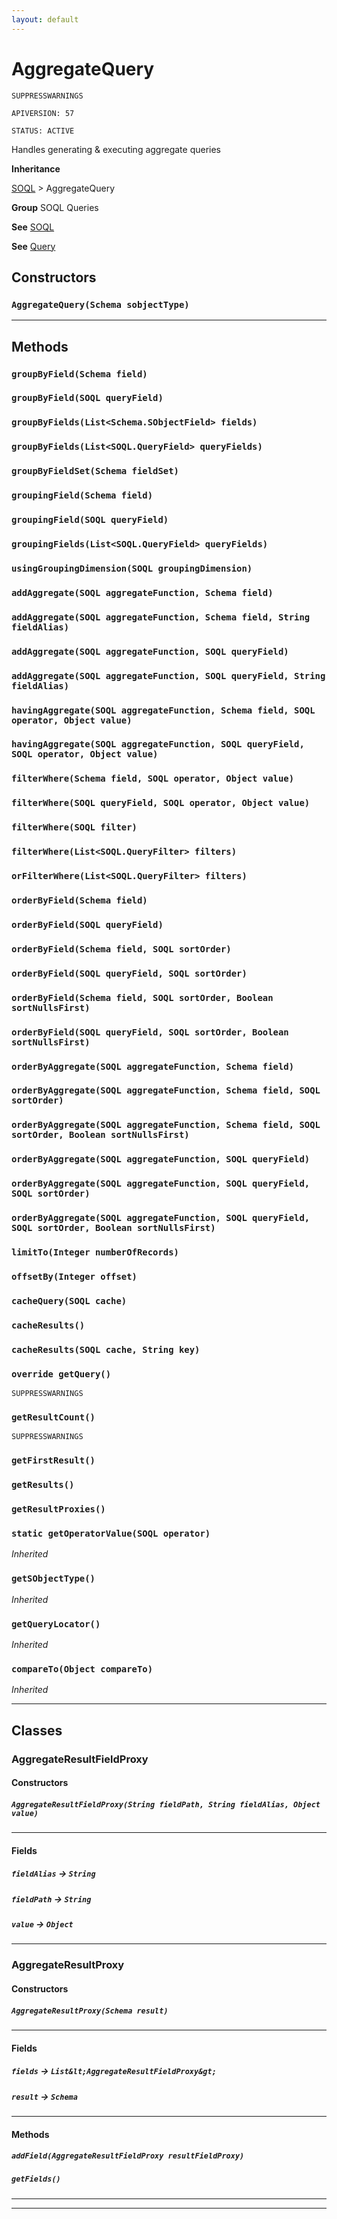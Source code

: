 ```yaml
---
layout: default
---
```

# AggregateQuery

`SUPPRESSWARNINGS`

`APIVERSION: 57`

`STATUS: ACTIVE`

Handles generating & executing aggregate queries


**Inheritance**

[SOQL](./SOQL.md)
 &gt; 
AggregateQuery


**Group** SOQL Queries


**See** [SOQL](./SOQL.md)


**See** [Query](./Query.md)

## Constructors
### `AggregateQuery(Schema sobjectType)`
---
## Methods
### `groupByField(Schema field)`
### `groupByField(SOQL queryField)`
### `groupByFields(List<Schema.SObjectField> fields)`
### `groupByFields(List<SOQL.QueryField> queryFields)`
### `groupByFieldSet(Schema fieldSet)`
### `groupingField(Schema field)`
### `groupingField(SOQL queryField)`
### `groupingFields(List<SOQL.QueryField> queryFields)`
### `usingGroupingDimension(SOQL groupingDimension)`
### `addAggregate(SOQL aggregateFunction, Schema field)`
### `addAggregate(SOQL aggregateFunction, Schema field, String fieldAlias)`
### `addAggregate(SOQL aggregateFunction, SOQL queryField)`
### `addAggregate(SOQL aggregateFunction, SOQL queryField, String fieldAlias)`
### `havingAggregate(SOQL aggregateFunction, Schema field, SOQL operator, Object value)`
### `havingAggregate(SOQL aggregateFunction, SOQL queryField, SOQL operator, Object value)`
### `filterWhere(Schema field, SOQL operator, Object value)`
### `filterWhere(SOQL queryField, SOQL operator, Object value)`
### `filterWhere(SOQL filter)`
### `filterWhere(List<SOQL.QueryFilter> filters)`
### `orFilterWhere(List<SOQL.QueryFilter> filters)`
### `orderByField(Schema field)`
### `orderByField(SOQL queryField)`
### `orderByField(Schema field, SOQL sortOrder)`
### `orderByField(SOQL queryField, SOQL sortOrder)`
### `orderByField(Schema field, SOQL sortOrder, Boolean sortNullsFirst)`
### `orderByField(SOQL queryField, SOQL sortOrder, Boolean sortNullsFirst)`
### `orderByAggregate(SOQL aggregateFunction, Schema field)`
### `orderByAggregate(SOQL aggregateFunction, Schema field, SOQL sortOrder)`
### `orderByAggregate(SOQL aggregateFunction, Schema field, SOQL sortOrder, Boolean sortNullsFirst)`
### `orderByAggregate(SOQL aggregateFunction, SOQL queryField)`
### `orderByAggregate(SOQL aggregateFunction, SOQL queryField, SOQL sortOrder)`
### `orderByAggregate(SOQL aggregateFunction, SOQL queryField, SOQL sortOrder, Boolean sortNullsFirst)`
### `limitTo(Integer numberOfRecords)`
### `offsetBy(Integer offset)`
### `cacheQuery(SOQL cache)`
### `cacheResults()`
### `cacheResults(SOQL cache, String key)`
### `override getQuery()`

`SUPPRESSWARNINGS`
### `getResultCount()`

`SUPPRESSWARNINGS`
### `getFirstResult()`
### `getResults()`
### `getResultProxies()`
### `static getOperatorValue(SOQL operator)`

*Inherited*

### `getSObjectType()`

*Inherited*

### `getQueryLocator()`

*Inherited*

### `compareTo(Object compareTo)`

*Inherited*

---
## Classes
### AggregateResultFieldProxy
#### Constructors
##### `AggregateResultFieldProxy(String fieldPath, String fieldAlias, Object value)`
---
#### Fields

##### `fieldAlias` → `String`


##### `fieldPath` → `String`


##### `value` → `Object`


---

### AggregateResultProxy
#### Constructors
##### `AggregateResultProxy(Schema result)`
---
#### Fields

##### `fields` → `List&lt;AggregateResultFieldProxy&gt;`


##### `result` → `Schema`


---
#### Methods
##### `addField(AggregateResultFieldProxy resultFieldProxy)`
##### `getFields()`
---

---
